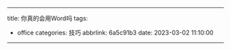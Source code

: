 
---
title: 你真的会用Word吗
tags:
  - office
categories: 技巧
abbrlink: 6a5c91b3
date: 2023-03-02 11:10:00
---
